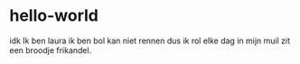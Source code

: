 # hello-world
idk
Ik ben laura ik ben bol kan niet rennen dus ik rol elke dag in mijn muil zit een broodje frikandel.

